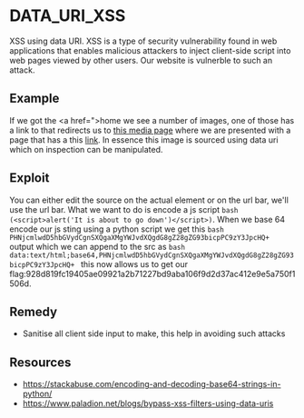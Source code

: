 # DATA_URI_XSS
XSS using data URI. XSS is a type of security vulnerability found in web applications that enables malicious attackers to inject client-side script into web pages viewed by other users. Our website is vulnerble to such an attack.     


## Example
If we got the <a href=">home<a/> we see a number of images, one of those has a link to that redirects us to <a href="http://192.168.43.251/?page=media&src=nsa">this media page</a> where we are presented with a page that has a this <a href="http://192.168.43.251/images/nsa_prism.jpg">link</a>. In essence this image is sourced using data uri which on inspection can be manipulated.

## Exploit
You can either edit the source on the actual element or on the url bar, we'll use the url bar. What we want to do is encode a js script ```bash (<script>alert('It is about to go down')</script>)```. When we base 64 encode our js sting using a python script we get this ```bash PHNjcmlwdD5hbGVydCgnSXQgaXMgYWJvdXQgdG8gZ28gZG93bicpPC9zY3JpcHQ+ ``` output which we can append to the src as ```bash data:text/html;base64,PHNjcmlwdD5hbGVydCgnSXQgaXMgYWJvdXQgdG8gZ28gZG93bicpPC9zY3JpcHQ+ ``` this now allows us to get our flag:928d819fc19405ae09921a2b71227bd9aba106f9d2d37ac412e9e5a750f1506d.

## Remedy
* Sanitise all client side input to make, this help in avoiding such attacks

## Resources
* https://stackabuse.com/encoding-and-decoding-base64-strings-in-python/
* https://www.paladion.net/blogs/bypass-xss-filters-using-data-uris